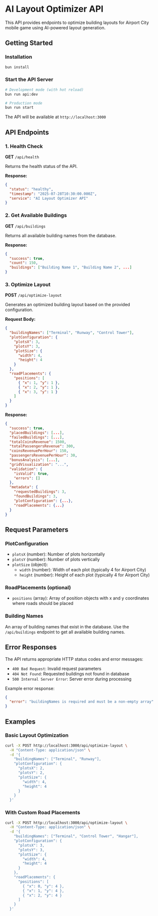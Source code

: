 # AI Layout Optimizer API

This API provides endpoints to optimize building layouts for Airport City mobile game using AI-powered layout generation.

## Getting Started

### Installation

```bash
bun install
```

### Start the API Server

```bash
# Development mode (with hot reload)
bun run api:dev

# Production mode
bun run start
```

The API will be available at `http://localhost:3000`

## API Endpoints

### 1. Health Check

**GET** `/api/health`

Returns the health status of the API.

**Response:**

```json
{
  "status": "healthy",
  "timestamp": "2025-07-28T10:30:00.000Z",
  "service": "AI Layout Optimizer API"
}
```

### 2. Get Available Buildings

**GET** `/api/buildings`

Returns all available building names from the database.

**Response:**

```json
{
  "success": true,
  "count": 150,
  "buildings": ["Building Name 1", "Building Name 2", ...]
}
```

### 3. Optimize Layout

**POST** `/api/optimize-layout`

Generates an optimized building layout based on the provided configuration.

**Request Body:**

```json
{
  "buildingNames": ["Terminal", "Runway", "Control Tower"],
  "plotConfiguration": {
    "plotsX": 3,
    "plotsY": 3,
    "plotSize": {
      "width": 4,
      "height": 4
    }
  },
  "roadPlacements": {
    "positions": [
      { "x": 1, "y": 1 },
      { "x": 2, "y": 1 },
      { "x": 3, "y": 1 }
    ]
  }
}
```

**Response:**

```json
{
  "success": true,
  "placedBuildings": [...],
  "failedBuildings": [...],
  "totalCoinsRevenue": 1500,
  "totalPassengersRevenue": 300,
  "coinsRevenuePerHour": 150,
  "passengersRevenuePerHour": 30,
  "bonusAnalysis": [...],
  "gridVisualization": "...",
  "validation": {
    "isValid": true,
    "errors": []
  },
  "metadata": {
    "requestedBuildings": 3,
    "foundBuildings": 3,
    "plotConfiguration": {...},
    "roadPlacements": {...}
  }
}
```

## Request Parameters

### PlotConfiguration

- `plotsX` (number): Number of plots horizontally
- `plotsY` (number): Number of plots vertically
- `plotSize` (object):
  - `width` (number): Width of each plot (typically 4 for Airport City)
  - `height` (number): Height of each plot (typically 4 for Airport City)

### RoadPlacements (optional)

- `positions` (array): Array of position objects with x and y coordinates where roads should be placed

### Building Names

An array of building names that exist in the database. Use the `/api/buildings` endpoint to get all available building names.

## Error Responses

The API returns appropriate HTTP status codes and error messages:

- `400 Bad Request`: Invalid request parameters
- `404 Not Found`: Requested buildings not found in database
- `500 Internal Server Error`: Server error during processing

Example error response:

```json
{
  "error": "buildingNames is required and must be a non-empty array"
}
```

## Examples

### Basic Layout Optimization

```bash
curl -X POST http://localhost:3000/api/optimize-layout \
  -H "Content-Type: application/json" \
  -d '{
    "buildingNames": ["Terminal", "Runway"],
    "plotConfiguration": {
      "plotsX": 2,
      "plotsY": 2,
      "plotSize": {
        "width": 4,
        "height": 4
      }
    }
  }'
```

### With Custom Road Placements

```bash
curl -X POST http://localhost:3000/api/optimize-layout \
  -H "Content-Type: application/json" \
  -d '{
    "buildingNames": ["Terminal", "Control Tower", "Hangar"],
    "plotConfiguration": {
      "plotsX": 3,
      "plotsY": 3,
      "plotSize": {
        "width": 4,
        "height": 4
      }
    },
    "roadPlacements": {
      "positions": [
        { "x": 0, "y": 4 },
        { "x": 1, "y": 4 },
        { "x": 2, "y": 4 }
      ]
    }
  }'
```
